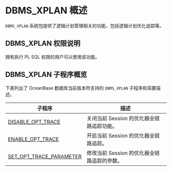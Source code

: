 # DBMS_XPLAN 概述

`DBMS_XPLAN` 系统包提供了逻辑计划管理相关的功能，包括逻辑计划优化追踪等。

## DBMS_XPLAN 权限说明

拥有执行 PL SQL 权限的用户可以使用该功能。

## DBMS_XPLAN 子程序概览

下表列出了 OceanBase 数据库当前版本所支持的 `DBMS_XPLAN` 子程序和简要描述。

| 子程序 | 描述 |
| --- | --- |
| [DISABLE_OPT_TRACE](../20700.dbms-xplan-mysql/200.disable-opt-trace-mysql.md) | 关闭当前 Session 的优化器全链路追踪功能。 |
| [ENABLE_OPT_TRACE](../20700.dbms-xplan-mysql/300.enable-opt-trace-mysql.md) | 开启当前 Session 的优化器全链路追踪。 |
| [SET_OPT_TRACE_PARAMETER](../20700.dbms-xplan-mysql/400.set-opt-trace-parameter-mysql.md) | 修改当前 Session 的优化器全链路追踪的参数。 |
